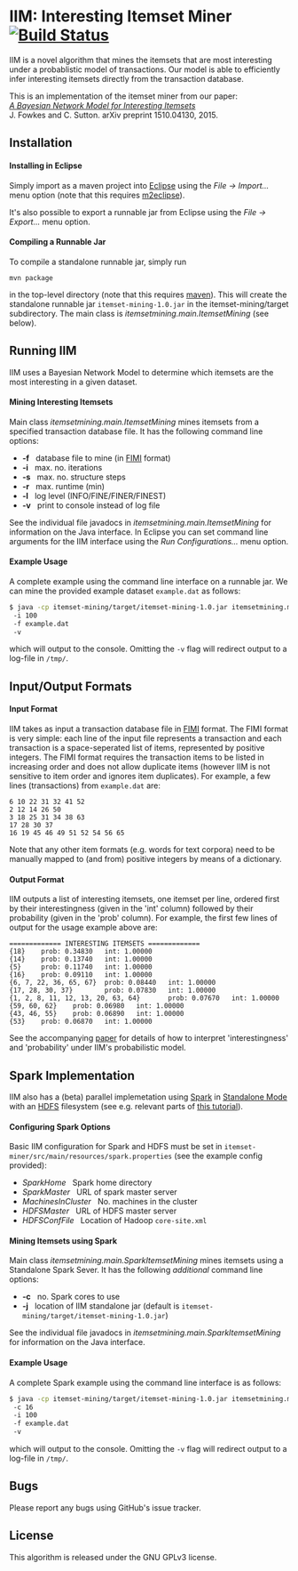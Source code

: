 IIM: Interesting Itemset Miner [![Build Status](https://travis-ci.org/mast-group/itemset-mining.svg?branch=master)](https://travis-ci.org/mast-group/itemset-mining)
================
 
IIM is a novel algorithm that mines the itemsets that are most interesting under a probablistic model of transactions. Our model is able to efficiently infer interesting itemsets directly from the transaction database.

This is an implementation of the itemset miner from our paper:  
[*A Bayesian Network Model for Interesting Itemsets*](http://arxiv.org/abs/1510.04130)  
J. Fowkes and C. Sutton. arXiv preprint 1510.04130, 2015.   


Installation 
------------

#### Installing in Eclipse

Simply import as a maven project into [Eclipse](https://eclipse.org/) using the *File -> Import...* menu option (note that this requires [m2eclipse](http://eclipse.org/m2e/)). 

It's also possible to export a runnable jar from Eclipse using the *File -> Export...* menu option.

#### Compiling a Runnable Jar

To compile a standalone runnable jar, simply run

```
mvn package
```

in the top-level directory (note that this requires [maven](https://maven.apache.org/)). This will create the standalone runnable jar ```itemset-mining-1.0.jar``` in the itemset-mining/target subdirectory. The main class is *itemsetmining.main.ItemsetMining* (see below).


Running IIM
-----------

IIM uses a Bayesian Network Model to determine which itemsets are the most interesting in a given dataset.  

#### Mining Interesting Itemsets 

Main class *itemsetmining.main.ItemsetMining* mines itemsets from a specified transaction database file. It has the following command line options:

* **-f**  &nbsp;  database file to mine (in [FIMI](http://fimi.ua.ac.be/) format)
* **-i**  &nbsp;  max. no. iterations
* **-s**  &nbsp;  max. no. structure steps
* **-r**  &nbsp;  max. runtime (min)
* **-l**  &nbsp;  log level (INFO/FINE/FINER/FINEST)
* **-v**  &nbsp;  print to console instead of log file   

See the individual file javadocs in *itemsetmining.main.ItemsetMining* for information on the Java interface.
In Eclipse you can set command line arguments for the IIM interface using the *Run Configurations...* menu option. 

#### Example Usage

A complete example using the command line interface on a runnable jar. We can mine the provided example dataset ```example.dat``` as follows: 

  ```sh 
  $ java -cp itemset-mining/target/itemset-mining-1.0.jar itemsetmining.main.ItemsetMining     
   -i 100
   -f example.dat 
   -v 
  ```

which will output to the console. Omitting the ```-v``` flag will redirect output to a log-file in ```/tmp/```. 

Input/Output Formats
--------------------

#### Input Format

IIM takes as input a transaction database file in [FIMI](http://fimi.ua.ac.be/) format. The FIMI format is very simple: each line of the input file represents a transaction 
and each transaction is a space-seperated list of items, represented by positive integers. The FIMI format requires the transaction items to be listed in increasing order 
and does not allow duplicate items (however IIM is not sensitive to item order and ignores item duplicates). For example, a few lines (transactions) from ```example.dat``` are:

```text
6 10 22 31 32 41 52 
2 12 14 26 50 
3 18 25 31 34 38 63 
17 28 30 37 
16 19 45 46 49 51 52 54 56 65 
```

Note that any other item formats (e.g. words for text corpora) 
need to be manually mapped to (and from) positive integers by means of a dictionary.   

#### Output Format

IIM outputs a list of interesting itemsets, one itemset per line, ordered first by their interestingness (given in the 'int' column) followed by their probability (given in the 'prob' column). 
For example, the first few lines of output for the usage example above are:

```text
============= INTERESTING ITEMSETS =============
{18}    prob: 0.34830   int: 1.00000 
{14}    prob: 0.13740   int: 1.00000 
{5}     prob: 0.11740   int: 1.00000 
{16}    prob: 0.09110   int: 1.00000 
{6, 7, 22, 36, 65, 67}  prob: 0.08440   int: 1.00000 
{17, 28, 30, 37}        prob: 0.07830   int: 1.00000 
{1, 2, 8, 11, 12, 13, 20, 63, 64}       prob: 0.07670   int: 1.00000 
{59, 60, 62}    prob: 0.06980   int: 1.00000 
{43, 46, 55}    prob: 0.06890   int: 1.00000 
{53}    prob: 0.06870   int: 1.00000 
```

See the accompanying [paper](http://arxiv.org/abs/1510.04130) for details of how to interpret 'interestingness' and 'probability' under IIM's probabilistic model.

Spark Implementation
--------------------

IIM also has a (beta) parallel implemetation using [Spark](http://spark.apache.org/) in [Standalone Mode](http://spark.apache.org/docs/latest/spark-standalone.html) 
with an [HDFS](http://hadoop.apache.org/) filesystem (see e.g. relevant parts of [this tutorial](http://www.michael-noll.com/tutorials/running-hadoop-on-ubuntu-linux-multi-node-cluster/)). 

#### Configuring Spark Options

Basic IIM configuration for Spark and HDFS must be set in ```itemset-miner/src/main/resources/spark.properties``` (see the example config provided):

* *SparkHome*   &nbsp;  	Spark home directory
* *SparkMaster* &nbsp;  	URL of spark master server
* *MachinesInCluster* &nbsp; 	No. machines in the cluster
* *HDFSMaster*	&nbsp;	   URL of HDFS master server
* *HDFSConfFile*	&nbsp;  Location of Hadoop ```core-site.xml```

#### Mining Itemsets using Spark 

Main class *itemsetmining.main.SparkItemsetMining* mines itemsets using a Standalone Spark Sever. It has the following *additional* command line options:

* **-c**  &nbsp;  no. Spark cores to use
* **-j**  &nbsp;  location of IIM standalone jar (default is ```itemset-mining/target/itemset-mining-1.0.jar```)  

See the individual file javadocs in *itemsetmining.main.SparkItemsetMining* for information on the Java interface.

#### Example Usage

A complete Spark example using the command line interface is as follows: 

  ```sh 
  $ java -cp itemset-mining/target/itemset-mining-1.0.jar itemsetmining.main.SparkItemsetMining
   -c 16  
   -i 100
   -f example.dat 
   -v 
  ```

which will output to the console. Omitting the ```-v``` flag will redirect output to a log-file in ```/tmp/```. 

Bugs
----

Please report any bugs using GitHub's issue tracker.


License
-------

This algorithm is released under the GNU GPLv3 license.
